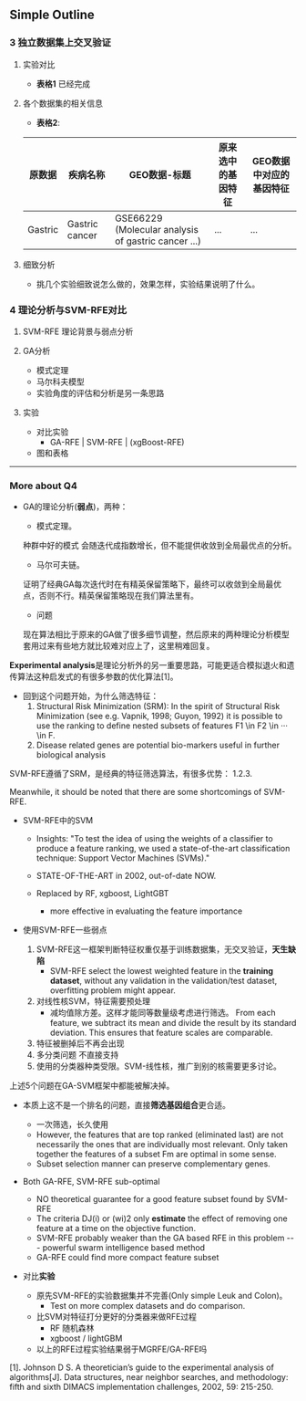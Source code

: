 
## Simple Outline

### 3 独立数据集上交叉验证

1. 实验对比
	- **表格1** 已经完成 

2. 各个数据集的相关信息  
    - **表格2**:

	原数据 | 疾病名称 | GEO数据-标题 | 原来选中的基因特征 | GEO数据中对应的基因特征
	-------|---------|-------------|--------------------|-------------------
	Gastric | Gastric cancer | GSE66229 (Molecular analysis of gastric cancer ...) | ... | ...

3. 细致分析
   - 挑几个实验细致说怎么做的，效果怎样，实验结果说明了什么。

### 4 理论分析与SVM-RFE对比

1. SVM-RFE 理论背景与弱点分析

2. GA分析
	- 模式定理
	- 马尔科夫模型
    - 实验角度的评估和分析是另一条思路

3. 实验
	- 对比实验
		- GA-RFE | SVM-RFE | (xgBoost-RFE)
    - 图和表格


---

### More about Q4

- GA的理论分析(**弱点**)，两种：
	* 模式定理。
	
    种群中好的模式 会随迭代成指数增长，但不能提供收敛到全局最优点的分析。
	
	* 马尔可夫链。

	证明了经典GA每次迭代时在有精英保留策略下，最终可以收敛到全局最优点，否则不行。精英保留策略现在我们算法里有。
 
    * 问题
    
    现在算法相比于原来的GA做了很多细节调整，然后原来的两种理论分析模型套用过来有些地方就比较难对应上了，这里稍难回复。

**Experimental analysis**是理论分析外的另一重要思路，可能更适合模拟退火和遗传算法这种启发式的有很多参数的优化算法[1]。

- 回到这个问题开始，为什么筛选特征：
	1. Structural Risk Minimization (SRM): 
		In the spirit of Structural Risk Minimization (see e.g. Vapnik, 1998; Guyon, 1992) it is possible to use the ranking
		to define nested subsets of features F1 \in F2 \in ··· \in F.
	2. Disease related genes are potential bio-markers useful in further biological analysis

SVM-RFE遵循了SRM，是经典的特征筛选算法，有很多优势： 1.2.3.

Meanwhile, it should be noted that there are some shortcomings of SVM-RFE.

- SVM-RFE中的SVM
    * Insights: "To test the idea of using the weights of a classifier to produce a feature ranking, we used a state-of-the-art classification technique: Support Vector Machines (SVMs)."
    * STATE-OF-THE-ART in 2002, out-of-date NOW.

    * Replaced by RF, xgboost, LightGBT
        - more effective in evaluating the feature importance 

- 使用SVM-RFE一些弱点
    1. SVM-RFE这一框架判断特征权重仅基于训练数据集，无交叉验证，**天生缺陷**
        * SVM-RFE select the lowest weighted feature in the **training dataset**, 
        without any validation in the validation/test dataset, overfitting problem might appear.
    2. 对线性核SVM，特征需要预处理
        - 减均值除方差。这样才能同等数量级考虑进行筛选。
        From each feature, we subtract its mean and divide the result by its
        standard deviation. This ensures that feature scales are comparable.
    3. 特征被删掉后不再会出现
    4. 多分类问题 不直接支持
    5. 使用的分类器种类受限。SVM-线性核，推广到别的核需要更多讨论。

上述5个问题在GA-SVM框架中都能被解决掉。


- 本质上这不是一个排名的问题，直接**筛选基因组合**更合适。
    - 一次筛选，长久使用
    - However, the features that are top ranked (eliminated last) are not necessarily the ones that are individually most relevant. Only taken together the features of a subset Fm are optimal in some sense.
    - Subset selection manner can preserve complementary genes.

- Both GA-RFE, SVM-RFE sub-optimal
    - NO theoretical guarantee for a good feature subset found by SVM-RFE
    - The criteria DJ(i) or (wi)2 only **estimate** the effect of removing one feature at a time on the objective function.
    - SVM-RFE probably weaker than the GA based RFE in this problem --- powerful swarm intelligence based method 
    - GA-RFE could find more compact feature subset


- 对比**实验**
	* 原先SVM-RFE的实验数据集并不完善(Only simple Leuk and Colon)。 
        - Test on more complex datasets and do comparison.
	* 比SVM对特征打分更好的分类器来做RFE过程
		- RF 随机森林
		- xgboost / lightGBM
	* 以上的RFE过程实验结果弱于MGRFE/GA-RFE吗


[1]. Johnson D S. A theoretician’s guide to the experimental analysis of algorithms[J]. Data structures, near neighbor searches, and methodology: fifth and sixth DIMACS implementation challenges, 2002, 59: 215-250.